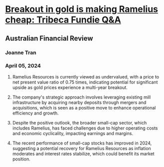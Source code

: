 # [Breakout in gold is making Ramelius cheap: Tribeca Fundie Q&A](https://advance.lexis.com/api/document?collection=news&id=urn:contentItem:6BRK-38R1-F0J6-J01K-00000-00&context=1519360)
## Australian Financial Review
### Joanne Tran
### April 05, 2024

1. Ramelius Resources is currently viewed as undervalued, with a price to net present value ratio of 0.75 times, indicating potential for significant upside as gold prices experience a multi-year breakout.

2. The company's strategic approach involves leveraging existing mill infrastructure by acquiring nearby deposits through mergers and acquisitions, which is seen as a positive move to enhance operational efficiency and growth.

3. Despite the positive outlook, the broader small-cap sector, which includes Ramelius, has faced challenges due to higher operating costs and economic cyclicality, impacting earnings and margins.

4. The recent performance of small-cap stocks has improved in 2024, suggesting a potential recovery for Ramelius Resources as inflation moderates and interest rates stabilize, which could benefit its market position.